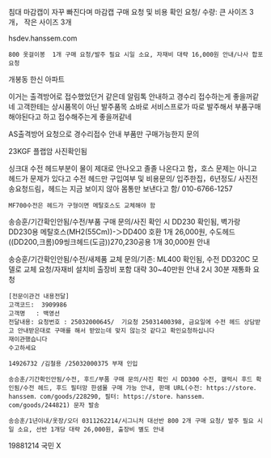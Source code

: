 침대 마감캡이 자꾸 빠진다며 마감캡 구매 요청 및 비용 확인 요청/ 수량: 큰 사이즈 3개， 작은 사이즈 3개

hsdev.hanssem.com

```
800 옷걸이봉  1개 구매 요청/발주 필요 시일 소요, 자재비 대략 16,000원 안내/나사 합포 요청
```

개봉동 한신 아파트


이거는 출격방어로 접수했었던거 같은데
알림톡 안내하고 경수리 접수하는게 좋을꺼같네
고객한테는 상시품목이 아닌 발주품목 쇼바로 서비스프로가 따로 발주해서
부품구매해야된다고 하고 접수해주는게 좋을꺼같네


AS출격방어 요청으로 경수리접수 안내 부품만 구매가능한지 문의

23KGF 플랩암 사진확인됨



싱크대 수전 헤드부분이 물이 제대로 안나오고 졸졸 나온다고 함，호스 문제는 아니고 헤드가 문제가 있다고 수전 헤드만 구입여부 및 비용문의/ 입주한집，6년정도/ 사진전송요청드림，헤드는 지금 보이지 않아 몸통만 보낸다고 함/ 010-6766-1257

```
MF700수전은 헤드가 구형이면 메탈호스도 교체해야 함
```



송승훈/기간확인안됨/수전/부품 구매 문의/사진 확인 시 DD230 확인됨, 벽가랑DD230용 메탈호스(MH2(55Cm))-＞DD400 호환 1개 26,000원, 수도헤드((DD200,크롬)09씽크헤드(도금))270,230공용 1개 30,000원 안내


송승훈/기간확인안됨/수전/새제품 교체 문의/기존: ML400 확인됨, 수전 DD320C 모델로 교체 요청/자재비 설치비 출장비 포함 대략 30~40만원 안내
2시 30분 재통화 요청


```
[전문이관건 내용전달]
고객코드:  3909986
고객명   : 백영선
전달내용: 요청번호 : 25032000645/  기요청 25031400398, 금요일에 수전 헤드 상담받고 안내받은대로 구매를 해서 받았는데 맞지 않는것 같다고 확인요청하십니다
재이관했습니다
수고하세요
```


```
14926732 /김철용 /25032000375 부재 인입
```



```
송승훈/기간확인안됨/수전, 후드/부품 구매 문의/사진 확인 시 DD300 수전, 갤럭시 후드 확인됨/수전 헤드, 후드 필터망 한샘몰 구매 가능 안내, 판매 URL(수전: https://store．hanssem．com/goods/228290, 필터: https://store．hanssem．com/goods/244821) 문자 발송
```


```
송승훈/1년이내/옷장/오더 0311262214/시그니처 대선반 800 2개 구매 요청/ 발주 필요 시일 소요, 선반 1개당 대략 26,000원, 출장비 별도 안내
```


19881214 국민 X


